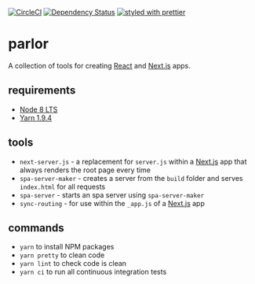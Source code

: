 [![CircleCI](https://circleci.com/gh/sikhote/parlor.svg?style=svg)](https://circleci.com/gh/sikhote/parlor)
[![Dependency Status](https://david-dm.org/sikhote/parlor.svg)](https://david-dm.org/sikhote/parlor.app)
[![styled with prettier](https://img.shields.io/badge/styled_with-prettier-ff69b4.svg)](https://github.com/prettier/prettier)

# parlor
A collection of tools for creating [React](https://github.com/facebook/react/) and [Next.js](https://github.com/zeit/next.js/) apps.

## requirements
- [Node 8 LTS](https://nodejs.org/)
- [Yarn 1.9.4](https://yarnpkg.com/)

## tools
- `next-server.js` - a replacement for `server.js` within a [Next.js](https://github.com/zeit/next.js/) app that always renders the root page every time
- `spa-server-maker` - creates a server from the `build` folder and serves `index.html` for all requests
- `spa-server` - starts an spa server using `spa-server-maker`
- `sync-routing` - for use within the `_app.js` of a [Next.js](https://github.com/zeit/next.js/) app

## commands
- `yarn` to install NPM packages
- `yarn pretty` to clean code
- `yarn lint` to check code is clean
- `yarn ci` to run all continuous integration tests
